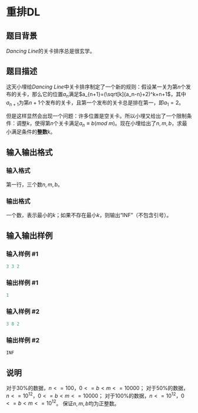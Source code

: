 # 重排DL

## 题目背景

$Dancing$ $Line$的关卡排序总是很玄学。

## 题目描述

这天小埋给$Dancing$ $Line$中关卡排序制定了一个新的规则：假设某一关为第$n$个发布的关卡，那么它的位置$a_n$满足$a_{n+1}=(\sqrt[k]{a_n-n}+2)^k+n+1$，其中$a_{n+1}$为第$n+1$个发布的关卡，且第一个发布的关卡总是排在第一，即$a_1=2$。

但是这样显然会出现一个问题：许多位置是空关卡。所以小埋又给出了一个限制条件：调整$k$，使得第$n$个关卡满足$a_n \equiv b(mod$ $m)$。现在小埋给出了$n,m,b$，求最小满足条件的**整数**$k$。

## 输入输出格式

### 输入格式

第一行，三个数$n,m,b$。

### 输出格式

一个数，表示最小的$k$；如果不存在最小$k$，则输出“INF”（不包含引号）。

## 输入输出样例

### 输入样例 #1

```cpp
3 3 2
```


### 输出样例 #1

```cpp
1
```


### 输入样例 #2

```cpp
3 8 2
```


### 输出样例 #2

```cpp
INF
```


## 说明

对于$30$%的数据，$n<=100$，$0<=b<m<=10000$； 对于$50$%的数据，$n<=10^{12}$，$0<=b<m<=10000$； 对于$100$%的数据，$n<=10^{12}$，$0<=b<m<=10^{12}$。 保证$n,m,b$均为正整数。

